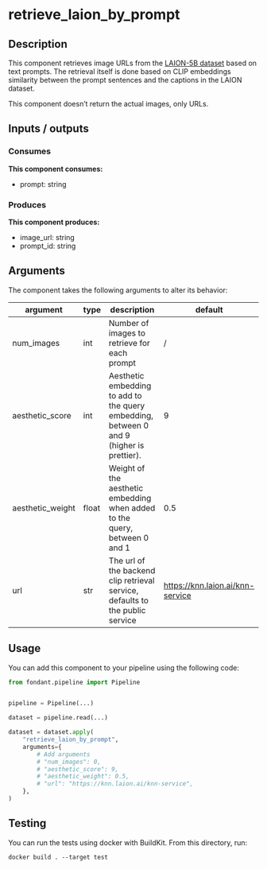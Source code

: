 # retrieve_laion_by_prompt

<a id="retrieve_laion_by_prompt#description"></a>
## Description
This component retrieves image URLs from the [LAION-5B dataset](https://laion.ai/blog/laion-5b/) 
based on text prompts. The retrieval itself is done based on CLIP embeddings similarity between 
the prompt sentences and the captions in the LAION dataset. 

This component doesn’t return the actual images, only URLs.


<a id="retrieve_laion_by_prompt#inputs_outputs"></a>
## Inputs / outputs 

<a id="retrieve_laion_by_prompt#consumes"></a>
### Consumes 
**This component consumes:**

- prompt: string




<a id="retrieve_laion_by_prompt#produces"></a>  
### Produces 
**This component produces:**

- image_url: string
- prompt_id: string



<a id="retrieve_laion_by_prompt#arguments"></a>
## Arguments

The component takes the following arguments to alter its behavior:

| argument | type | description | default |
| -------- | ---- | ----------- | ------- |
| num_images | int | Number of images to retrieve for each prompt | / |
| aesthetic_score | int | Aesthetic embedding to add to the query embedding, between 0 and 9 (higher is prettier). | 9 |
| aesthetic_weight | float | Weight of the aesthetic embedding when added to the query, between 0 and 1 | 0.5 |
| url | str | The url of the backend clip retrieval service, defaults to the public service | https://knn.laion.ai/knn-service |

<a id="retrieve_laion_by_prompt#usage"></a>
## Usage 

You can add this component to your pipeline using the following code:

```python
from fondant.pipeline import Pipeline


pipeline = Pipeline(...)

dataset = pipeline.read(...)

dataset = dataset.apply(
    "retrieve_laion_by_prompt",
    arguments={
        # Add arguments
        # "num_images": 0,
        # "aesthetic_score": 9,
        # "aesthetic_weight": 0.5,
        # "url": "https://knn.laion.ai/knn-service",
    },
)
```

<a id="retrieve_laion_by_prompt#testing"></a>
## Testing

You can run the tests using docker with BuildKit. From this directory, run:
```
docker build . --target test
```
